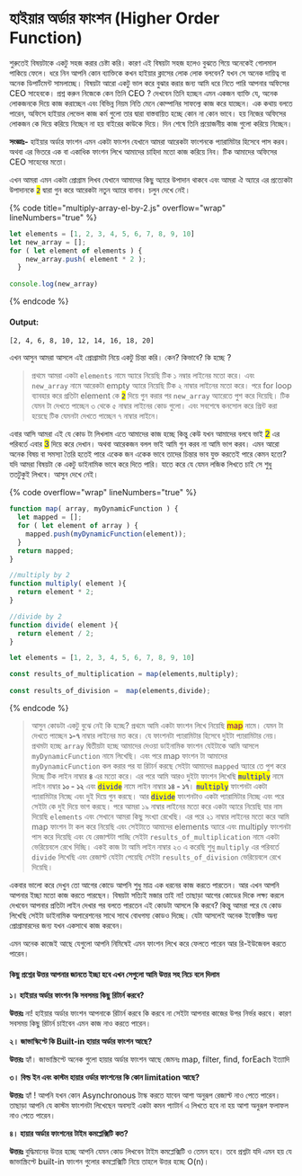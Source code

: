 # হাইয়ার অর্ডার ফাংশন (Higher Order Function)

শুরুতেই বিষয়টাকে একটু সহজ করার চেষ্টা করি। কারণ এই বিষয়টা সহজ হলেও বুঝতে গিয়ে অনেকেই গোলমাল পাকিয়ে ফেলে। ধরে নিন আপনি কোন ব্যাক্তিকে কখন হাইয়ার ক্লাসের লোক লোক বলবেন? যখন সে অনেক দায়িত্ব বা অনেক ডিপার্টমেন্ট সামলাচ্ছে। বিষয়টা আরো একটু ভাল করে বুঝার করার জন্য আমি ধরে নিতে পারি আপনার অফিসের CEO সাহেবকে। প্রশ্ন করুন নিজেকে কেন তিনি CEO ? দেখবেন তিনি হচ্ছেন এমন একজন ব্যাক্তি যে, অনেক লোকজনকে দিয়ে কাজ করাচ্ছেন এবং বিভিন্ন নিয়ম নিতি মেনে কোম্পানির সাফল্যে কাজ করে যাচ্ছেন। এক কথায় বলতে পারেন, অফিসে হাইয়ার লেভেল কাজ কর্ম গুলো তার দ্বারা বাস্তবায়িত হচ্ছে কোন না কোন ভাবে। হয় নিজের অফিসের লোকজন কে দিয়ে করিয়ে নিচ্ছেন না হয় বাইরের কাউকে দিয়ে। দিন শেষে তিনি প্রয়োজনীয় কাজ গুলো করিয়ে নিচ্ছেন।

**সংজ্ঞাঃ-**  হাইয়ার অর্ডার ফাংশন এমন একটা ফাংশন যেখানে আমরা  আরেকটা ফাংশনকে প্যারামিটার হিসেবে পাস করব। অথবা এর ভিতরে এক বা একাধিক ফাংশন লিখে আমাদের চাহিদা মতো কাজ করিয়ে নিব। টিক আমাদের অফিসের CEO সাহেবের মতো। &#x20;

এখন আমরা এমন একটা প্রোগ্রাম লিখব যেখানে আমাদের কিছু অ্যারে উপাদান থাকবে এবং আমরা ঐ অ্যারে এর প্রত্যেকটা উপাদানকে <mark style="color:blue;">`2`</mark> দ্বারা গুন করে আরেকটা নতুন অ্যারে বানাব। চলুন দেখে নেই।&#x20;

{% code title="multiply-array-el-by-2.js" overflow="wrap" lineNumbers="true" %}
```javascript
let elements = [1, 2, 3, 4, 5, 6, 7, 8, 9, 10]
let new_array = [];
for ( let element of elements ) {
    new_array.push( element * 2 );
  }
  
console.log(new_array)
```
{% endcode %}

#### Output:

```
[2, 4, 6, 8, 10, 12, 14, 16, 18, 20]
```

এখন আসুন আমরা আসলে এই প্রোগ্রামটা নিয়ে একটু চিন্তা করি। কেন? কিভাবে? কি হচ্ছে ?&#x20;

> প্রথমে আমরা একটা `elements` নামে অ্যারে নিয়েছি টিক ১ নম্বার লাইনের মতো করে। এবং `new_array` নামে আরেকটা empty অ্যারে নিয়েছি টিক ২ নাম্বার লাইনের মতো করে। পরে for loop ব্যাবহার করে প্রতিটা element কে <mark style="color:blue;">`2`</mark> দিয়ে গুন করার পর `new_array` অ্যারেতে পুশ করে দিয়েছি। টিক যেমন টা দেখতে পাচ্ছেন ৩ থেকে ৫ নাম্বার লাইনের কোড গুলো। এবং সবশেষে কনসোল করে প্রিন্ট করা হয়েছে টিক যেমনটা দেখতে পাচ্ছেন ৭ নাম্বার লাইনে।&#x20;

এবার আসি আমরা এই যে কোড টা লিখলাম এতে আমাদের কাজ হচ্ছে কিন্তু কেউ যখন আমাদের বলবে ভাই <mark style="color:blue;">2</mark> এর পরিবর্তে এবার <mark style="color:blue;">3</mark> দিয়ে করে দেখান। অথবা আরেকজন বলল ভাই আমি গুন করব না আমি ভাগ করব। এমন আরো অনেক বিষয় বা সমস্যা তৈরি হতেই পারে একেক জন একেক ভাবে তাদের চিন্তার ভাব যুক্ত করতেই পারে কেমন হতো? যদি আমরা বিষয়টা কে একটু ডাইনামিক ভাবে করে দিতে পারি। যাতে করে যে যেমন লজিক লিখতে চাই সে শুধু ততটুকুই লিখবে। আসুন দেখে নেই।

{% code overflow="wrap" lineNumbers="true" %}
```javascript
function map( array, myDynamicFunction ) {
  let mapped = [];
  for ( let element of array ) {
    mapped.push(myDynamicFunction(element));
  }
  return mapped;
}

//multiply by 2
function multiply( element ){
  return element * 2;
}

//divide by 2
function divide( element ){
  return element / 2;
}

let elements = [1, 2, 3, 4, 5, 6, 7, 8, 9, 10]

const results_of_multiplication = map(elements,multiply);
 
const results_of_division =  map(elements,divide);
```
{% endcode %}

> আসুন কোডটা একটু বুঝে নেই কি হচ্ছে? প্রথমে আমি একটা ফাংশন লিখে নিয়েছি <mark style="color:purple;">map</mark> নামে। যেমন টা দেখতে পাচ্ছেন **১-৭** নাম্বার লাইনের মত করে। যে ফাংশনটা প্যারামিটার হিসেবে দুইটা প্যারামিটার নেয়। প্রথমটা হচ্ছে `array`  দ্বিতীয়টা হচ্ছে আমাদের দেওয়া ডাইনামিক ফাংশন যেইটাকে আমি আসলে `myDynamicFunction` নামে লিখেছি। এবং পরে map  ফাংশন টা আমাদের `myDynamicFunction`  কল করার পর যা রিটার্ন করছে সেইটা আমাদের `mapped`  অ্যারে তে পুশ করে দিচ্ছে টিক লাইন নাম্বার **৪** এর মতো করে। এর পরে আমি আরও দুইটা ফাংশন লিখেছি <mark style="color:blue;">`multiply`</mark> নামে লাইন নাম্বার **১০ - ১২** এবং <mark style="color:blue;">`divide`</mark> নামে লাইন নাম্বার **১৪ - ১৭**। <mark style="color:blue;">`multiply`</mark> ফাংশনটা একটা প্যারামিটার নিচ্ছে এবং দুই দিয়ে গুন করছে। আর  <mark style="color:blue;">`divide`</mark> ফাংশনটাও একটা প্যারামিটার নিচ্ছে এবং পরে সেইটা কে দুই দিয়ে ভাগ করছে। পরে আমরা ১৯ নাম্বার লাইনের মতো করে একটা অ্যারে নিয়েছি যার নাম দিয়েছি `elements` এবং সেখানে আমরা কিছু সংখ্যা রেখেছি। এর পরে ২১ নাম্বার লাইনের মতো করে আমি map ফাংশন টা কল করে নিয়েছি এবং সেইটাতে আমাদের elements  অ্যারে এবং multiply ফাংশনটা পাস করে দিয়েছি এবং যে রেজাল্টটা পাচ্ছি সেইটা `results_of_multiplication` নামে একটা ভেরিয়েবলে রেখে দিচ্ছি। একই কাজ টা আমি লাইন নাম্বার ২৩ এ করেছি শুধু `multiply` এর পরিবর্তে `divide` লিখেছি এবং রেজাল্ট যেইটা পেয়েছি সেইটা `results_of_division` ভেরিয়েবলে রেখে দিয়েছি।&#x20;

একবার ভালো করে দেখুন তো আগের কোডে আপনি শুধু মাত্র এক ধরনের কাজ করতে পারতেন। আর এখন আপনি আপনার ইচ্ছা মতো কাজ করতে পারছেন। বিষয়টা সত্যিই মজার তাই না! তাছাড়া আগের কোডের দিকে লক্ষ্য করলে দেখবেন আপনার প্রতিটা লাইন দেখার পর বলতে পারতেন এই কোডটা আসলে কি করবে?  কিন্তু আমরা পরে যে কোড লিখেছি সেইটা ডাইনামিক অপারেশনের সাথে সাথে বোধগম্য কোডও দিচ্ছে। যেটা আসলেই অনেক ইফেক্টিভ অন্য প্রোগ্রামারদের জন্য যখন একসাথে কাজ করবেন।&#x20;

এমন অনেক কাজেই আছে যেগুলো আপনি নিমিষেই এমন ফাংশন লিখে করে ফেলতে পারেন আর রি-ইউজেবল করতে পারেন।&#x20;

#### কিছু প্রশ্নের উত্তর আপনার জানতে ইচ্ছা হবে এখন সেগুলো আমি উত্তর সহ নিচে বলে দিলাম

**১। হাইয়ার অর্ডার ফাংশন কি সবসময় কিছু রিটার্ন করবে?**

**উত্তরঃ** না! হাইয়ার অর্ডার ফাংশন আপনাকে রিটার্ন করবে কি করবে না সেইটা আপনার কাজের উপর নির্ভর করবে। কারণ সবসময় কিছু রিটার্ন চাইবেন এমন কাজ নাও করতে পারেন।

**২। জাভাস্কিপ্টে কি Built-in হায়ার অর্ডার ফাংশন আছে?**

**উত্তরঃ** হ্যাঁ। জাভাস্ক্রিপ্টে অনেক গুলো হায়ার অর্ডার ফাংশন আছে জেমনঃ map, filter, find, forEach ইত্যাদি

**৩। বিল্ড ইন এবং কাস্টম হায়ার ওর্ডার ফাংশনের কি কোন limitation আছে?**

**উত্তরঃ** হ্যাঁ ! আপনি যখন কোন Asynchronous টাস্ক করতে যাবেন আশা অনুরূপ রেজাল্ট নাও পেতে পারেন। তাছাড়া আপনি যে কাস্টম ফাংশনটা লিখেছেন অবস্যই একটা কমন প্যাটার্ন এ লিখতে হবে না হয় আশা অনুরূপ ফলাফল নাও পেতে পারেন।&#x20;

**৪। হায়ার অর্ডার ফাংশনের টাইম কমপ্লেক্সিটি কত?**

**উত্তরঃ** বুদ্ধিমানের উত্তর হচ্ছে আপনি যেমন কোড লিখবেন টাইম কমপ্লেক্সিটি ও তেমন হবে। তবে প্রশ্নটা যদি এমন হয় যে জাভাস্ক্রিপ্টে built-in ফাংশন গুলোর কমপ্লেক্সিটি নিয়ে তাহলে উত্তর হচ্ছে O(n)।
